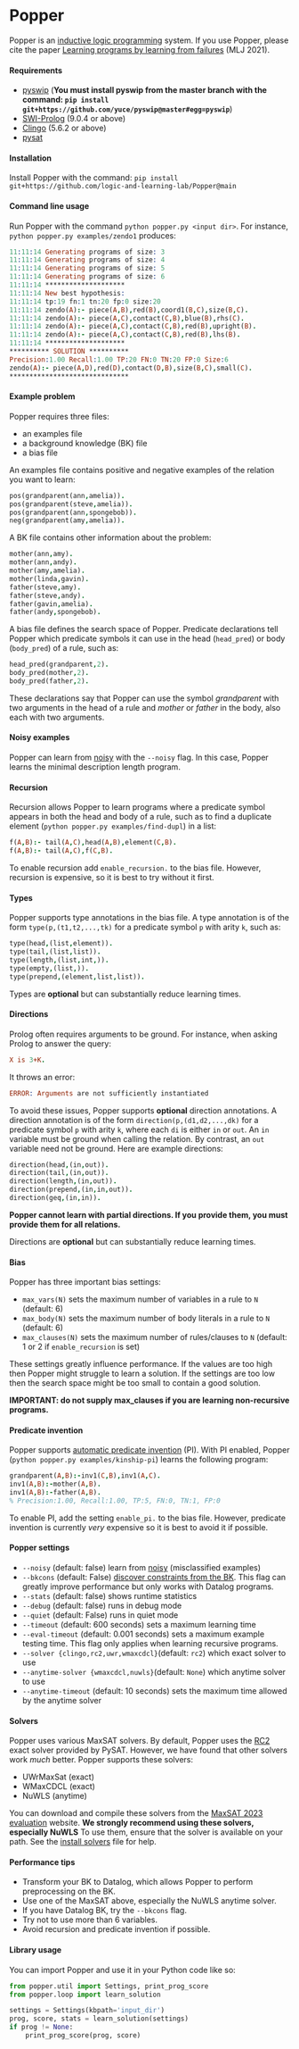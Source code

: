 
# Popper

Popper is an [inductive logic programming](https://arxiv.org/pdf/2008.07912.pdf) system.  If you use Popper, please cite the paper [Learning programs by learning from failures](https://arxiv.org/abs/2005.02259) (MLJ 2021).

#### Requirements
- [pyswip](https://github.com/yuce/pyswip) (**You must install pyswip from the master branch with  the command: `pip install git+https://github.com/yuce/pyswip@master#egg=pyswip`**)
- [SWI-Prolog](https://www.swi-prolog.org) (9.0.4 or above)
- [Clingo](https://potassco.org/clingo/) (5.6.2 or above)
- [pysat](https://pysathq.github.io)

#### Installation
Install Popper with the command: ```pip install git+https://github.com/logic-and-learning-lab/Popper@main```

#### Command line usage
Run Popper with the command `python popper.py <input dir>`. For instance, `python popper.py examples/zendo1` produces:
```prolog
11:11:14 Generating programs of size: 3
11:11:14 Generating programs of size: 4
11:11:14 Generating programs of size: 5
11:11:14 Generating programs of size: 6
11:11:14 ********************
11:11:14 New best hypothesis:
11:11:14 tp:19 fn:1 tn:20 fp:0 size:20
11:11:14 zendo(A):- piece(A,B),red(B),coord1(B,C),size(B,C).
11:11:14 zendo(A):- piece(A,C),contact(C,B),blue(B),rhs(C).
11:11:14 zendo(A):- piece(A,C),contact(C,B),red(B),upright(B).
11:11:14 zendo(A):- piece(A,C),contact(C,B),red(B),lhs(B).
11:11:14 ********************
********** SOLUTION **********
Precision:1.00 Recall:1.00 TP:20 FN:0 TN:20 FP:0 Size:6
zendo(A):- piece(A,D),red(D),contact(D,B),size(B,C),small(C).
******************************
```

#### Example problem
Popper requires three files:
- an examples file
- a background knowledge (BK) file
- a bias file

An examples file contains positive and negative examples of the relation you want to learn:

```prolog
pos(grandparent(ann,amelia)).
pos(grandparent(steve,amelia)).
pos(grandparent(ann,spongebob)).
neg(grandparent(amy,amelia)).
```

A BK file contains other information about the problem:

```prolog
mother(ann,amy).
mother(ann,andy).
mother(amy,amelia).
mother(linda,gavin).
father(steve,amy).
father(steve,andy).
father(gavin,amelia).
father(andy,spongebob).
```

A bias file defines the search space of Popper. Predicate declarations tell Popper which predicate symbols it can use in the head (`head_pred`) or body (`body_pred`) of a rule, such as:

```prolog
head_pred(grandparent,2).
body_pred(mother,2).
body_pred(father,2).
```

These declarations say that Popper can use the symbol *grandparent* with two arguments in the head of a rule and *mother* or *father* in the body, also each with two arguments.

#### Noisy examples
Popper can learn from [noisy](https://arxiv.org/pdf/2308.09393.pdf) with the `--noisy` flag. In this case, Popper learns the minimal description length program.

#### Recursion
Recursion allows Popper to learn programs where a predicate symbol appears in both the head and body of a rule, such as to find a duplicate element (`python popper.py examples/find-dupl`) in a list:
```prolog
f(A,B):- tail(A,C),head(A,B),element(C,B).
f(A,B):- tail(A,C),f(C,B).
```
To enable recursion add `enable_recursion.` to the bias file. However, recursion is expensive, so it is best to try without it first.

#### Types
Popper supports type annotations in the bias file. A type annotation is of the form `type(p,(t1,t2,...,tk)` for a predicate symbol `p` with arity `k`, such as:

```prolog
type(head,(list,element)).
type(tail,(list,list)).
type(length,(list,int,)).
type(empty,(list,)).
type(prepend,(element,list,list)).
```
Types are **optional** but can substantially reduce learning times.

#### Directions
Prolog often requires arguments to be ground. For instance, when asking Prolog to answer the query:
```prolog
X is 3+K.
```
It throws an error:
```prolog
ERROR: Arguments are not sufficiently instantiated
```
To avoid these issues, Popper supports **optional** direction annotations. A direction annotation is of the form `direction(p,(d1,d2,...,dk)` for a predicate symbol `p` with arity `k`, where each `di` is either `in` or `out`.
An `in` variable must be ground when calling the relation. By contrast, an `out` variable need not be ground. Here are example directions:

```prolog
direction(head,(in,out)).
direction(tail,(in,out)).
direction(length,(in,out)).
direction(prepend,(in,in,out)).
direction(geq,(in,in)).
```

**Popper cannot learn with partial directions. If you provide them, you must provide them for all relations.**

Directions are **optional** but can substantially reduce learning times.

#### Bias
Popper has three important bias settings:

- `max_vars(N)` sets the maximum number of variables in a rule to `N` (default: 6)
- `max_body(N)` sets the maximum number of body literals in a rule to `N` (default: 6)
- `max_clauses(N)` sets the maximum number of rules/clauses to `N` (default: 1 or 2 if `enable_recursion` is set)

These settings greatly influence performance. If the values are too high then Popper might struggle to learn a solution. If the settings are too low then the search space might be too small to contain a good solution. 

**IMPORTANT: do not supply max_clauses if you are learning non-recursive programs.**

#### Predicate invention

Popper supports [automatic predicate invention](https://arxiv.org/pdf/2104.14426.pdf) (PI). With PI enabled, Popper (`python popper.py examples/kinship-pi`) learns the following program:

```prolog
grandparent(A,B):-inv1(C,B),inv1(A,C).
inv1(A,B):-mother(A,B).
inv1(A,B):-father(A,B).
% Precision:1.00, Recall:1.00, TP:5, FN:0, TN:1, FP:0
```
To enable PI, add the setting `enable_pi.` to the bias file. However, predicate invention is currently *very* expensive so it is best to avoid it if possible.

#### Popper settings
 - `--noisy` (default: false) learn from [noisy](https://arxiv.org/pdf/2308.09393.pdf) (misclassified examples)
 - `--bkcons` (default: False) [discover constraints from the BK](https://arxiv.org/pdf/2202.09806.pdf). This flag can greatly improve performance but only works with Datalog programs.
 - `--stats` (default: false) shows runtime statistics
 - `--debug` (default: false) runs in debug mode
 - `--quiet` (default: False)  runs in quiet mode
 - `--timeout` (default: 600 seconds) sets a maximum learning time
 - `--eval-timeout` (default: 0.001 seconds) sets a maximum example testing time. This flag only applies when learning recursive programs.
 - `--solver {clingo,rc2,uwr,wmaxcdcl}`(default: `rc2`) which exact solver to use
 - `--anytime-solver {wmaxcdcl,nuwls}`(default: `None`) which anytime solver to use
 - `--anytime-timeout` (default: 10 seconds) sets the maximum time allowed by the anytime solver


#### Solvers
Popper uses various MaxSAT solvers. By default, Popper uses the [RC2](https://alexeyignatiev.github.io/assets/pdf/imms-jsat19-preprint.pdf) exact solver provided by PySAT. However, we have found that other solvers work *much* better. Popper supports these solvers:

- UWrMaxSat (exact)
- WMaxCDCL (exact)
- NuWLS (anytime)

You can download and compile these solvers from the [MaxSAT 2023 evaluation](https://maxsat-evaluations.github.io/2023/descriptions.html) website. **We strongly recommend using these solvers, especially NuWLS** To use them, ensure that the solver is available on your path.  See the [install solvers](solvers.md) file for help.

#### Performance tips
- Transform your BK to Datalog, which allows Popper to perform preprocessing on the BK.
- Use one of the MaxSAT above, especially the NuWLS anytime solver.
- If you have Datalog BK, try the `--bkcons` flag.
- Try not to use more than 6 variables.
- Avoid recursion and predicate invention if possible.


#### Library usage

You can import Popper and use it in your Python code like so:

```python
from popper.util import Settings, print_prog_score
from popper.loop import learn_solution

settings = Settings(kbpath='input_dir')
prog, score, stats = learn_solution(settings)
if prog != None:
    print_prog_score(prog, score)
```
